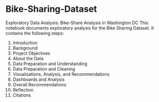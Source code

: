 # Bike-Sharing-Dataset
Exploratory Data Analysis: Bike-Share Analysis in Washington DC
This notebook documents exploratory analysis for the Bike Sharing Dataset. It contains the following steps:
1. Introduction
2. Background
3. Project Objectives
4. About the Data
5. Data Preparation and Understanding
6. Data Preparation and Cleaning
7. Visualisations, Analysis, and Recommendations
8. Dashboards and Analysis
9. Overall Recommendations
10. Reflection
11. Citations
